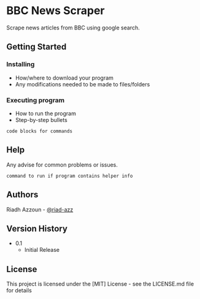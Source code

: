 # BBC News Scraper

Scrape news articles from BBC using google search.

## Getting Started

### Installing

* How/where to download your program
* Any modifications needed to be made to files/folders

### Executing program

* How to run the program
* Step-by-step bullets
```
code blocks for commands
```

## Help

Any advise for common problems or issues.
```
command to run if program contains helper info
```

## Authors

Riadh Azzoun - [@riad-azz](https://github.com/riad-azz)

## Version History

* 0.1
    * Initial Release

## License

This project is licensed under the [MIT] License - see the LICENSE.md file for details